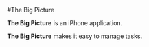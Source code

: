 #The Big Picture

**The Big Picture** is an iPhone application.

**The Big Picture** makes it easy to manage tasks.

